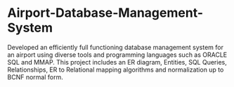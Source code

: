 # Airport-Database-Management-System
Developed an efficiently full functioning database management system for an airport using diverse tools and programming languages such as ORACLE SQL and MMAP. This project includes an ER diagram, Entities, SQL Queries, Relationships, ER to Relational mapping algorithms and normalization up to BCNF normal form.
